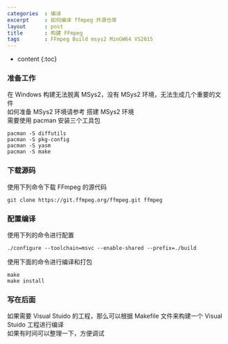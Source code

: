```yaml
---
categories  : 编译
excerpt     : 如何编译 ffmpeg 开源仓库   
layout      : post
title       : 构建 FFmpeg
tags        : FFmpeg Build msys2 MinGW64 VS2015
---
```


* content
{:toc}

### 准备工作
在 Windows 构建无法脱离 MSys2，没有 MSys2 环境，无法生成几个重要的文件  
如何准备 MSys2 环境请参考 搭建 MSys2 环境  
需要使用 pacman 安装三个工具包  

    pacman -S diffutils
    pacman -S pkg-config
    pacman -S yasm
    pacman -S make

### 下载源码
使用下列命令下载 FFmpeg 的源代码  

    git clone https://git.ffmpeg.org/ffmpeg.git ffmpeg
    
### 配置编译
使用下列的命令进行配置  

    ./configure --toolchain=msvc --enable-shared --prefix=./build
    
使用下面的命令进行编译和打包  

    make
    make install

### 写在后面
如果需要 Visual Stuido 的工程，那么可以根据 Makefile 文件来构建一个 Visual Stuido 工程进行编译  
如果有时间可以整理一下，方便调试